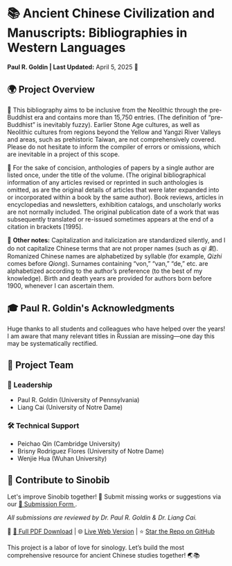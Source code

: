 <body>
    <div class="header">
        <h1>📚 Ancient Chinese Civilization and Manuscripts: Bibliographies in Western Languages</h1>
        <p>
            <strong>Paul R. Goldin | Last Updated:</strong> April 5, 2025 📜 <br>
        </p>
    </div>
    <div class="section">
        <h2>🌍 Project Overview</h2>
        <p>
            📜 This bibliography aims to be inclusive from the Neolithic through the pre-Buddhist era and contains more than 15,750 entries.  
            <span class="highlight">(</span>The definition of “pre-Buddhist” is inevitably fuzzy<span class="highlight">)</span>.  
            Earlier Stone Age cultures, as well as Neolithic cultures from regions beyond the Yellow and Yangzi River Valleys and areas, such as prehistoric Taiwan, are not comprehensively covered.  
            Please do not hesitate to inform the compiler of errors or omissions, which are inevitable in a project of this scope.
        </p>
        <p>
            📜 For the sake of concision, anthologies of papers by a single author are listed once, under the title of the volume.  
            <span class="highlight">(</span>The original bibliographical information of any articles revised or reprinted in such anthologies is omitted, as are the original details of articles that were later expanded into or incorporated within a book by the same author<span class="highlight">)</span>.  
            Book reviews, articles in encyclopedias and newsletters, exhibition catalogs, and unscholarly works are not normally included.  
            The original publication date of a work that was subsequently translated or re-issued sometimes appears at the end of a citation in brackets <span class="highlight">[1995]</span>.
        </p>
        <p>
            📜 <strong>Other notes:</strong> Capitalization and italicization are standardized silently, and I do not capitalize Chinese terms that are not proper names <span class="highlight">(</span>such as <em>qi 氣</em><span class="highlight">)</span>.  
            Romanized Chinese names are alphabetized by syllable <span class="highlight">(</span>for example, <em>Qizhi</em> comes before <em>Qiong</em><span class="highlight">)</span>.  
            Surnames containing “von,” “van,” “de,” etc. are alphabetized according to the author’s preference <span class="highlight">(</span>to the best of my knowledge<span class="highlight">)</span>.  
            Birth and death years are provided for authors born before 1900, whenever I can ascertain them.
        </p>
    </div>
    <div class="section">
        <h2> 🎓 Paul R. Goldin's Acknowledgments</h2>
        <p>
            Huge thanks to all students and colleagues who have helped over the years!
            I am aware that many relevant titles in Russian are missing—one day this may be systematically rectified.
        </p>
    </div>
    <div class="section">
        <h2>👥 Project Team</h2>
        <div>
            <h3>🌟 Leadership</h3>
            <ul>
                <li>Paul R. Goldin <span class="highlight">(</span>University of Pennsylvania<span class="highlight">)</span></li>
                <li>Liang Cai <span class="highlight">(</span>University of Notre Dame<span class="highlight">)</span></li>
            </ul>
        </div>
        <div style="margin-top: 20px;">
            <h3>🛠️ Technical Support</h3>
            <ul>
                <li>Peichao Qin <span class="highlight">(</span>Cambridge University<span class="highlight">)</span></li>
                <li>Brisny Rodriguez Flores <span class="highlight">(</span>University of Notre Dame<span class="highlight">)</span></li>
                <li>Wenjie Hua <span class="highlight">(</span>Wuhan University<span class="highlight">)</span></li>
            </ul>
        </div>
    </div>
    <div class="section">
        <h2>🤝 Contribute to Sinobib</h2>
        <p>
            Let's improve Sinobib together! 🌱 Submit missing works or suggestions via our  
            <a href="https://docs.google.com/forms/d/10T5sxXOfdBT3WyNwgKCL0MV9Fh8qvgmGbCLtaKqB3LM/viewform?hl=zh-cn" target="_blank">
                📩 Submission Form
            </a>.
        </p>
        <p>
            <em>All submissions are reviewed by Dr. Paul R. Goldin & Dr. Liang Cai.</em>
        </p>
        </ul>
    </div>
    <div class="footer">
        <p>
            📑 <a href="https://www.academia.edu/37490636/" target="_blank">📄 Full PDF Download</a> |  
            🌐 <a href="https://www.sinobib.com" target="_blank">Live Web Version</a> |  
            ⭐️ <a href="https://github.com/wjhuah/sinobib" target="_blank">Star the Repo on GitHub</a>
        </p>
        <p>
            This project is a labor of love for sinology. Let’s build the most comprehensive resource for ancient Chinese studies together! 🌏📚
        </p>
    </div>
</body>
